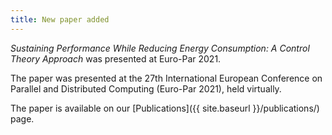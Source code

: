 ```yaml
---
title: New paper added
---
```


_Sustaining Performance While Reducing Energy Consumption: A Control Theory
Approach_ was presented at Euro-Par 2021.

The paper was presented at the 27th International European Conference on
Parallel and Distributed Computing (Euro-Par 2021), held virtually.

The paper is available on our [Publications]({{ site.baseurl
}}/publications/) page.

